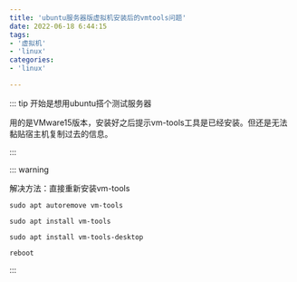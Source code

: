 ```yaml
---
title: 'ubuntu服务器版虚拟机安装后的vmtools问题'
date: 2022-06-18 6:44:15
tags:
- '虚拟机'
- 'linux'
categories:
- 'linux'

---
```


::: tip 开始是想用ubuntu搭个测试服务器

用的是VMware15版本，安装好之后提示vm-tools工具是已经安装。但还是无法黏贴宿主机复制过去的信息。

:::

::: warning

解决方法：直接重新安装vm-tools

```shell
sudo apt autoremove vm-tools

sudo apt install vm-tools

sudo apt install vm-tools-desktop

reboot

```

:::